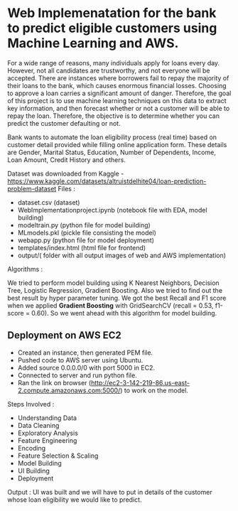 
# Web Implemenatation for the bank to predict eligible customers using Machine Learning and AWS.

For a wide range of reasons, many individuals apply for loans every day. However, not all candidates are trustworthy, and not everyone will be accepted. There are instances where borrowers fail to repay the majority of their loans to the bank, which causes enormous financial losses. Choosing to approve a loan carries a significant amount of danger. Therefore, the goal of this project is to use machine learning techniques on this data to extract key information, and then forecast whether or not a customer will be able to repay the loan. Therefore, the objective is to determine whether you can predict the customer defaulting or not.

Bank wants to automate the loan eligibility process (real time) based on customer detail provided while filling online application form. These details are Gender, Marital Status, Education, Number of Dependents, Income, Loan Amount, Credit History and others.

Dataset was downloaded from Kaggle - https://www.kaggle.com/datasets/altruistdelhite04/loan-prediction-problem-dataset
Files :
- dataset.csv (dataset) 
- WebImplementationproject.ipynb (notebook file with EDA, model building)
- modeltrain.py (python file for model building)
- MLmodels.pkl (pickle file consisting the model)
- webapp.py (python file for model deployment)
- templates/index.html (html file for frontend)
- output/( folder with all output images of web and AWS implementation)

Algorithms :

We tried to perform model building using K Nearest Neighbors, Decision Tree, Logistic Regression, Gradient Boosting. Also we tried to find out the best result by hyper parameter tuning. We got the best Recall and F1 score when we applied **Gradient Boosting** with GridSearchCV (recall = 0.53, f1-score = 0.60). So we went ahead with this algorithm for model building.

Deployment on AWS EC2
-
- Created an instance, then generated PEM file.
- Pushed code to AWS server using Ubuntu.
- Added source 0.0.0.0/0 with port 5000 in EC2.
- Connected to server and run python file.
- Ran the link on browser (http://ec2-3-142-219-86.us-east-2.compute.amazonaws.com:5000/) to work on the model.

Steps Involved : 
- Understanding Data
- Data Cleaning
- Exploratory Analysis
- Feature Engineering
- Encoding
- Feature Selection & Scaling
- Model Building
- UI Building
- Deployment

Output : 
UI was built and we will have to put in details of the customer whose loan eligibility we would like to predict.

